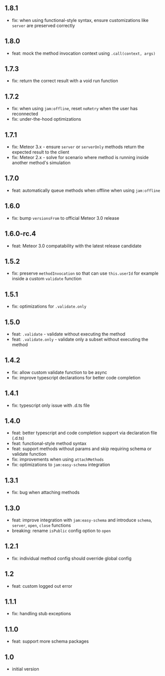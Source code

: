 ## 1.8.1
* fix: when using functional-style syntax, ensure customizations like `server` are preserved correctly

## 1.8.0
* feat: mock the method invocation context using `.call(context, args)`

## 1.7.3
* fix: return the correct result with a void run function

## 1.7.2
* fix: when using `jam:offline`, reset `noRetry` when the user has reconnected
* fix: under-the-hood optimizations

## 1.7.1
* fix: Meteor 3.x - ensure `server` or `serverOnly` methods return the expected result to the client
* fix: Meteor 2.x - solve for scenario where method is running inside another method's simulation

## 1.7.0
* feat: automatically queue methods when offline when using `jam:offline`

## 1.6.0
* fix: bump `versionsFrom` to official Meteor 3.0 release

## 1.6.0-rc.4
* feat: Meteor 3.0 compatability with the latest release candidate

## 1.5.2
* fix: preserve `methodInvocation` so that can use `this.userId` for example inside a custom `validate` function

## 1.5.1
* fix: optimizations for `.validate.only`

## 1.5.0
* feat: `.validate` - validate without executing the method
* feat: `.validate.only` - validate only a subset without executing the method

## 1.4.2
* fix: allow custom validate function to be async
* fix: improve typescript declarations for better code completion

## 1.4.1
* fix: typescript only issue with .d.ts file

## 1.4.0
* feat: better typescript and code completion support via declaration file (.d.ts)
* feat: functional-style method syntax
* feat: support methods without params and skip requiring schema or validate function
* fix: improvements when using `attachMethods`
* fix: optimizations to `jam:easy-schema` integration

## 1.3.1
* fix: bug when attaching methods

## 1.3.0
* feat: improve integration with `jam:easy-schema` and introduce `schema`, `server`, `open`, `close` functions
* breaking: rename `isPublic` config option to `open`

## 1.2.1
* fix: individual method config should override global config

## 1.2
* feat: custom logged out error

## 1.1.1
* fix: handling stub exceptions

## 1.1.0
* feat: support more schema packages

## 1.0
* initial version

